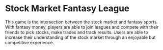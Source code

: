 # Stock Market Fantasy League

This game is the intersection between the stock market and fantasy sports. With fantasy money, players are able to join leagues and compete with their friends to pick stocks, make trades and track results. Users are able to increase their understanding of the stock market through an enjoyable but competitive experience.
